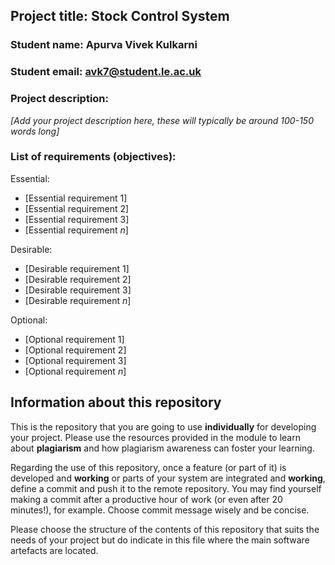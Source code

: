 [comment]: # (You may find the following markdown cheat sheet useful: https://www.markdownguide.org/cheat-sheet/. You may also consider using an online Markdown editor such as StackEdit or makeareadme.) 

## Project title: Stock Control System

### Student name: Apurva Vivek Kulkarni

### Student email: avk7@student.le.ac.uk

### Project description: 
*[Add your project description here, these will typically be around 100-150 words long]*

### List of requirements (objectives): 

[comment]: # (You can add as many additional bullet points as necessary by adding an additional hyphon symbol '-' at the end of each list) 

Essential:
- [Essential requirement 1]
- [Essential requirement 2]
- [Essential requirement 3]
- [Essential requirement *n*]

Desirable:
- [Desirable requirement 1]
- [Desirable requirement 2]
- [Desirable requirement 3]
- [Desirable requirement *n*]

Optional:
- [Optional requirement 1]
- [Optional requirement 2]
- [Optional requirement 3]
- [Optional requirement *n*]


## Information about this repository
This is the repository that you are going to use **individually** for developing your project. Please use the resources provided in the module to learn about **plagiarism** and how plagiarism awareness can foster your learning.

Regarding the use of this repository, once a feature (or part of it) is developed and **working** or parts of your system are integrated and **working**, define a commit and push it to the remote repository. You may find yourself making a commit after a productive hour of work (or even after 20 minutes!), for example. Choose commit message wisely and be concise.

Please choose the structure of the contents of this repository that suits the needs of your project but do indicate in this file where the main software artefacts are located.
